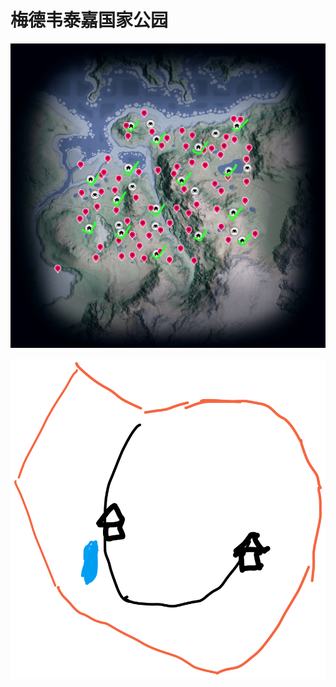 # 梅德韦泰嘉国家公园

![Medved-TaigaNationalPark.jpeg](Medved-TaigaNationalPark.jpeg)

![梅德韦泰嘉国家公园.svg](梅德韦泰嘉国家公园.svg)
